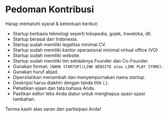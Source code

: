# Pedoman Kontribusi

Harap mematuhi syarat & ketentuan berikut:

- Startup berbasis teknologi seperti tokopedia, gojek, traveloka, dll.
- Startup berasal dari Indonesia.
- Startup sudah memiliki legalitas minimal CV.
- Startup sudah memiliki kantor operasional minimal virtual office (VO)
- Startup sudah memiliki website.
- Startup sudah memiliki tim setidaknya Founder dan Co-Founder.
- Gunakan format: `[NAMA STARTUP](LINK WEBSITE atau LINK PLAY STORE)`.
- Gunakan huruf abjad.
- Dipersilahkan menambah dan menyempurnakan nama startup.
- Deskripsi harus diakhiri dengan tanda titik (.).
- Pehatikan ejaan dan tata bahasa Anda.
- Pastikan editor teks Anda diatur untuk menghapus spasi-spasi tambahan.

Terima kasih atas saran dan partisipasi Anda!
